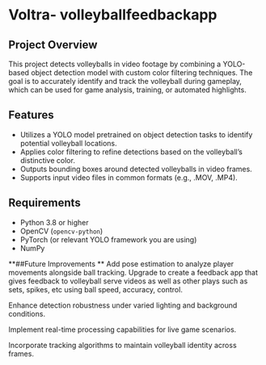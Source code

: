 # Voltra- volleyballfeedbackapp

## Project Overview  
This project detects volleyballs in video footage by combining a YOLO-based object detection model with custom color filtering techniques. The goal is to accurately identify and track the volleyball during gameplay, which can be used for game analysis, training, or automated highlights.

## Features  
- Utilizes a YOLO model pretrained on object detection tasks to identify potential volleyball locations.  
- Applies color filtering to refine detections based on the volleyball’s distinctive color.  
- Outputs bounding boxes around detected volleyballs in video frames.  
- Supports input video files in common formats (e.g., .MOV, .MP4).  

## Requirements  
- Python 3.8 or higher  
- OpenCV (`opencv-python`)  
- PyTorch (or relevant YOLO framework you are using)  
- NumPy  

**##Future Improvements
**
Add pose estimation to analyze player movements alongside ball tracking.
Upgrade to create a feedback app that gives feedback to volleyball serve videos as well as other plays such as sets, spikes, etc using ball speed, accuracy, control. 

Enhance detection robustness under varied lighting and background conditions.

Implement real-time processing capabilities for live game scenarios.

Incorporate tracking algorithms to maintain volleyball identity across frames.
